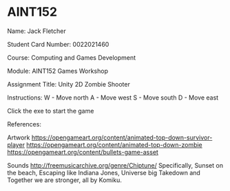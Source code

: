 # AINT152
Name: Jack Fletcher 

Student Card Number: 0022021460

Course: Computing and Games Development

Module: AINT152 Games Workshop

Assignment Title: Unity 2D Zombie Shooter

Instructions:
W - Move north
A - Move west
S - Move south
D - Move east

Click the exe to start the game

References:


Artwork
https://opengameart.org/content/animated-top-down-survivor-player
https://opengameart.org/content/animated-top-down-zombie
https://opengameart.org/content/bullets-game-asset

Sounds
http://freemusicarchive.org/genre/Chiptune/
Specifically, Sunset on the beach, Escaping like Indiana Jones, Universe big Takedown and Together we are stronger, all by Komiku.
